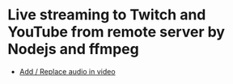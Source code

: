 # Live streaming to Twitch and YouTube from remote server by Nodejs and ffmpeg

- [Add / Replace audio in video](https://stackoverflow.com/questions/11779490/how-to-add-a-new-audio-not-mixing-into-a-video-using-ffmpeg)